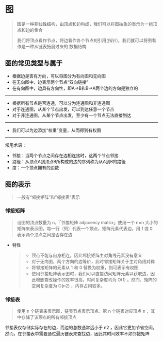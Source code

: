 # 图

>
>
>图是一种非线性结构，由顶点和边构成，我们可以将图抽象的表示为一组顶点和边的集合
>
>我们将顶点看作节点，将边看作各个节点的引用(指针)，我们就可以将图看作是一种从链表拓展过来的 数据结构

## 图的常见类型与属于

* 根据边是否有方向，可以将图分为有向图和无向图
* 在无向图中，边表示两个节点“双向链接”
* 在有向图中，边具有方向性，即A->B和B->A两个边的方向是独立的

---

* 根据所有节点是否连通，可以分为连通图和非连通图
* 对于连通图，从某个节点出发，可以到达任意一个节点
* 对于非连通图，从某个节点出发，至少有一个节点无法直接到达

---

* 我们可以为边添加“权重”变量，从而得到有权图

---

常用术语：

* 邻接：当两个节点之间存在边相连接时，这两个节点邻接
* 路径：从顶点A到顶点B所构成的边的序列称为从A到B的路径
* 度：一个顶点拥有的边数

## 图的表示

>
>
>一般有“邻接矩阵”和“邻接表”表示

### 邻接矩阵

>
>
>设图的顶点数量为 n，「邻接矩阵 adjacency matrix」使用一个 n×n 大小的矩阵来表示图，每一行（列）代表一个顶点，矩阵元素代表边，用 1 或 0 表示两个顶点之间是否存在边

* 特性

  >
  >
  >* 顶点不能与自身相连，因此邻接矩阵主对角线元素没有意义
  >* 对于无向图，两个方向的边等价，此时邻接矩阵关于主对角线对称
  >* 将邻接矩阵的元素从 1 和 0 替换为权重，则可表示有权图
  >* 使用邻接矩阵表示图时，我们可以直接访问矩阵元素以获取边，因此增删查改操作的效率很高，时间复杂度均为 O(1) 。然而，矩阵的空间复杂度为 O(n2) ，内存占用较多。

### 邻接表

>
>
>使用 n 个链表来表示图，链表节点表示顶点。第 n 个链表对应顶点 n ，其中存储了该顶点的所有邻接顶点

邻接表仅存储实际存在的边，而边的总数通常远小于 n2 ，因此它更加节省空间。然而，在邻接表中需要通过遍历链表来查找边，因此其时间效率不如邻接矩阵